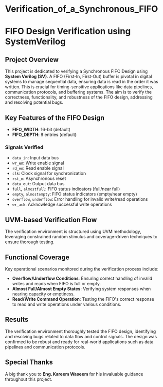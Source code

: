 # Verification_of_a_Synchronous_FIFO
# FIFO Design Verification using SystemVerilog

## Project Overview
This project is dedicated to verifying a Synchronous FIFO Design using **System Verilog (SV)**. A FIFO (First-In, First-Out) buffer is pivotal in digital systems to manage sequential data, ensuring data is read in the order it was written. This is crucial for timing-sensitive applications like data pipelines, communication protocols, and buffering systems. The aim is to verify the correctness, functionality, and robustness of the FIFO design, addressing and resolving potential bugs.

## Key Features of the FIFO Design
- **FIFO_WIDTH**: 16-bit (default)
- **FIFO_DEPTH**: 8 entries (default)

### Signals Verified
- `data_in`: Input data bus
- `wr_en`: Write enable signal
- `rd_en`: Read enable signal
- `clk`: Clock signal for synchronization
- `rst_n`: Asynchronous reset
- `data_out`: Output data bus
- `full`, `almostfull`: FIFO status indicators (full/near full)
- `empty`, `almostempty`: FIFO status indicators (empty/near empty)
- `overflow`, `underflow`: Error handling for invalid write/read operations
- `wr_ack`: Acknowledge successful write operations

## UVM-based Verification Flow
The verification environment is structured using UVM methodology, leveraging constrained random stimulus and coverage-driven techniques to ensure thorough testing.

## Functional Coverage
Key operational scenarios monitored during the verification process include:
- **Overflow/Underflow Conditions**: Ensuring correct handling of invalid writes and reads when FIFO is full or empty.
- **Almost Full/Almost Empty States**: Verifying system responses when nearing capacity or emptiness.
- **Read/Write Command Operation**: Testing the FIFO's correct response to read and write operations under various conditions.

## Results
The verification environment thoroughly tested the FIFO design, identifying and resolving bugs related to data flow and control signals. The design was confirmed to be robust and ready for real-world applications such as data pipelines and communication protocols.

## Special Thanks
A big thank you to **Eng. Kareem Waseem** for his invaluable guidance throughout this project.



